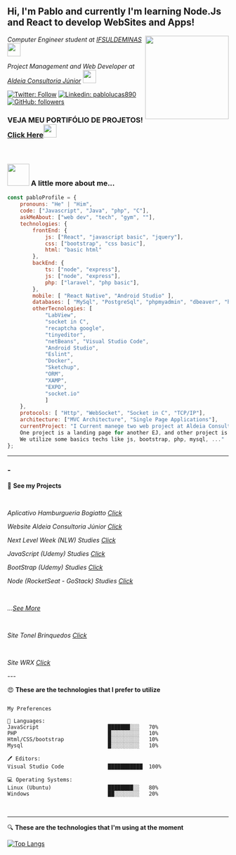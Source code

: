 <h2>  Hi, I'm Pablo and currently I'm learning Node.Js and React to develop WebSites and Apps!</h2>
<img align='right' src="https://media.giphy.com/media/M9gbBd9nbDrOTu1Mqx/giphy.gif" width="190">

<p>
<em>Computer Engineer student at <a href="https://portal.pcs.ifsuldeminas.edu.br/">IFSULDEMINAS</a>
   <img src="https://media.giphy.com/media/ZEUODEtQiUZWGg6IHR/giphy.gif" width="30"> 
</em>
</p>

<p>
<em>

</em>
</p>

<p>
<em>Project Management and Web Developer at <a href="http://aldeiaconsultoriajr.com/">Aldeia Consultoria Júnior</a>
   <img src="https://media.giphy.com/media/UVG0BN8TOMKkPOJS6e/giphy.gif" width="30"> 
</em>
</p>

[![Twitter: Follow](https://img.shields.io/twitter/follow/PabloLucas4067?label=Follow&link=https://twitter.com/PabloLucas4067/)](https://twitter.com/PabloLucas4067/)
[![Linkedin: pablolucas890](https://img.shields.io/badge/-Pablo-blue?style=flat-square&logo=Linkedin&logoColor=white&link=https://www.linkedin.com/in/pablolucas890/)](https://www.linkedin.com/in/pablolucas890/)
[![GitHub: followers](https://img.shields.io/github/followers/pablolucas890?label=Follow&style=social&link=https://github.com/pablolucas890/)](https://github.com/pablolucas890/)

<!--ts-->
### VEJA MEU PORTIFÓLIO DE PROJETOS! [Click Here](#-)<img src="https://media.giphy.com/media/w6q8QrjYAACIPLdYU6/giphy.gif" width="30"> 
<br>
<!--te-->

### <img src="https://media.giphy.com/media/c7NKIZXSVZS0yhfaIG/giphy.gif" width="50"> A little more about me...  

```javascript
const pabloProfile = {
    pronouns: "He" | "Him",
    code: ["Javascript", "Java", "php", "C"],
    askMeAbout: ["web dev", "tech", "gym", ""],
    technologies: {
        frontEnd: {
            js: ["React", "javascript basic", "jquery"],
            css: ["bootstrap", "css basic"],
            html: "basic html"
        },
        backEnd: {
            ts: ["node", "express"],
            js: ["node", "express"],
            php: ["laravel", "php basic"],
        },
        mobile: [ "React Native", "Android Studio" ],
        databases: [ "MySql", "PostgreSql", "phpmyadmin", "dbeaver", "heidisql"],
        otherTecnologies: [
            "LabView",
            "socket in C",
            "recaptcha google",
            "tinyeditor",
            "netBeans", "Visual Studio Code",
            "Android Studio",
            "Eslint",
            "Docker",
            "Sketchup",
            "ORM",
            "XAMP",
            "EXPO",
            "socket.io"
            ]
    },
    protocols: [ "Http", "WebSocket", "Socket in C", "TCP/IP"],
    architecture: ["MVC Architecture", "Single Page Applications"],
    currentProject: "I Current manege two web project at Aldeia Consultoria Júnior.
    One project is a landing page for another EJ, and other project is a stock control.
    We utilize some basics techs like js, bootstrap, php, mysql, ..."
};
```
---
### -
📱 **See my Projects** 

<br>
<p>
<em>Aplicativo Hamburgueria Bogiatto <a href="https://github.com/pablolucas890/Aplicativo_BogiattoHamburgueria">Click</a>
</em>
</p>
<p>
<em>Website Aldeia Consultoria Júnior <a href="http://aldeiaconsultoriajr.com/">Click</a>
</em>
</p>
<p>
<em>Next Level Week (NLW) Studies <a href="https://github.com/pablolucas890/nlw">Click</a>
</em>
</p>
<p>
<em>JavaScript (Udemy) Studies <a href="https://github.com/pablolucas890/javascript">Click</a>
</em>
</p>
<p>
<em>BootStrap (Udemy) Studies <a href="https://github.com/pablolucas890/bootstrap">Click</a>
</em>
</p>
<p>
<em>Node (RocketSeat - GoStack) Studies <a href="https://github.com/pablolucas890/nodejs">Click</a>
</em>
</p>
<br>
<p>
<em>...<a href="https://github.com/pablolucas890?tab=repositories">See More</a>
</em>
</p>
<br>
<p>
<em>Site Tonel Brinquedos <a href="http://tonelbrinquedos.com.br/">Click</a>
</em>
</p>
<br>
<p>
<em>Site WRX <a href="https://wrx.com.br/">Click</a>
</em>
</p>
---

😍 **These are the technologies that I prefer to utilize** 

```text

My Preferences

📑 Languages: 
JavaScript                      ███████░░░   70%
PHP                             █░░░░░░░░░   10% 
Html/CSS/bootstrap              █░░░░░░░░░   10% 
Mysql                           █░░░░░░░░░   10% 

🖊 Editors: 
Visual Studio Code              ███████████  100% 

💻 Operating Systems: 
Linux (Ubuntu)                  ████████░░   80%
Windows                         ██░░░░░░░░   20%

```
<br/><hr/>
🔍 **These are the technologies that I'm using at the moment** 

[![Top Langs](https://github-readme-stats.vercel.app/api/top-langs/?username=pablolucas890&layout=compact)](https://github.com/pablolucas890)

